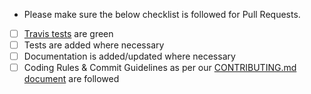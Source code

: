 -   Please make sure the below checklist is followed for Pull Requests.

-   [ ] [Travis tests](https://travis-ci.org/jhipster/jhipster-registry/pull_requests) are green
-   [ ] Tests are added where necessary
-   [ ] Documentation is added/updated where necessary
-   [ ] Coding Rules & Commit Guidelines as per our [CONTRIBUTING.md document](https://github.com/jhipster/jhipster-registry/blob/master/CONTRIBUTING.md) are followed
